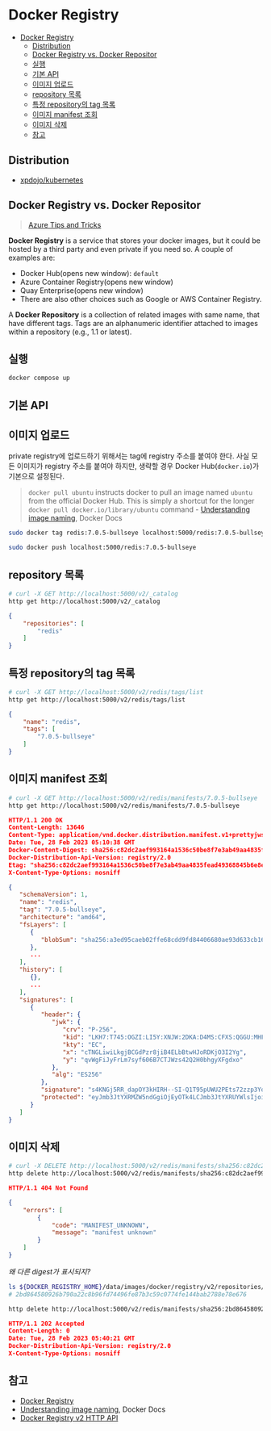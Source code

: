 # Docker Registry

- [Docker Registry](#docker-registry)
  - [Distribution](#distribution)
  - [Docker Registry vs. Docker Repositor](#docker-registry-vs-docker-repositor)
  - [실행](#실행)
  - [기본 API](#기본-api)
  - [이미지 업로드](#이미지-업로드)
  - [repository 목록](#repository-목록)
  - [특정 repository의 tag 목록](#특정-repository의-tag-목록)
  - [이미지 manifest 조회](#이미지-manifest-조회)
  - [이미지 삭제](#이미지-삭제)
  - [참고](#참고)

## Distribution

- [xpdojo/kubernetes](https://github.com/xpdojo/kubernetes/blob/main/registry/docker-distribution.md)

## Docker Registry vs. Docker Repositor

> [Azure Tips and Tricks](https://microsoft.github.io/AzureTipsAndTricks/blog/tip57.html)

**Docker Registry** is a service that stores your docker images,
but it could be hosted by a third party and even private if you need so.
A couple of examples are:

- Docker Hub(opens new window): `default`
- Azure Container Registry(opens new window)
- Quay Enterprise(opens new window)
- There are also other choices such as Google or AWS Container Registry.

A **Docker Repository** is a collection of related images with same name, that have different tags.
Tags are an alphanumeric identifier attached to images within a repository (e.g., 1.1 or latest).

## 실행

```sh
docker compose up
```

## 기본 API

## 이미지 업로드

private registry에 업로드하기 위해서는 tag에 registry 주소를 붙여야 한다.
사실 모든 이미지가 registry 주소를 붙여야 하지만,
생략할 경우 Docker Hub(`docker.io`)가 기본으로 설정된다.

> `docker pull ubuntu` instructs docker to pull an image
> named `ubuntu` from the official Docker Hub.
> This is simply a shortcut for the longer `docker pull docker.io/library/ubuntu` command -
> [Understanding image naming](https://docs.docker.com/registry/introduction/#understanding-image-naming), Docker Docs

```sh
sudo docker tag redis:7.0.5-bullseye localhost:5000/redis:7.0.5-bullseye
```

```sh
sudo docker push localhost:5000/redis:7.0.5-bullseye
```

## repository 목록

```sh
# curl -X GET http://localhost:5000/v2/_catalog
http get http://localhost:5000/v2/_catalog
```

```json
{
    "repositories": [
        "redis"
    ]
}
```

## 특정 repository의 tag 목록

```sh
# curl -X GET http://localhost:5000/v2/redis/tags/list
http get http://localhost:5000/v2/redis/tags/list
```

```json
{
    "name": "redis",
    "tags": [
        "7.0.5-bullseye"
    ]
}
```

## 이미지 manifest 조회

```sh
# curl -X GET http://localhost:5000/v2/redis/manifests/7.0.5-bullseye
http get http://localhost:5000/v2/redis/manifests/7.0.5-bullseye
```

```json
HTTP/1.1 200 OK
Content-Length: 13646
Content-Type: application/vnd.docker.distribution.manifest.v1+prettyjws
Date: Tue, 28 Feb 2023 05:10:38 GMT
Docker-Content-Digest: sha256:c82dc2aef993164a1536c50be8f7e3ab49aa4835fead49368845b6e8e662d660
Docker-Distribution-Api-Version: registry/2.0
Etag: "sha256:c82dc2aef993164a1536c50be8f7e3ab49aa4835fead49368845b6e8e662d660"
X-Content-Type-Options: nosniff

{
   "schemaVersion": 1,
   "name": "redis",
   "tag": "7.0.5-bullseye",
   "architecture": "amd64",
   "fsLayers": [
      {
         "blobSum": "sha256:a3ed95caeb02ffe68cdd9fd84406680ae93d633cb16422d00e8a7c22955b46d4"
      },
      ...
   ],
   "history": [
      {},
      ...
   ],
   "signatures": [
      {
         "header": {
            "jwk": {
               "crv": "P-256",
               "kid": "LKH7:T745:OGZI:LI5Y:XNJW:2DKA:D4MS:CFXS:QGGU:MHFS:ANKD:CYDU",
               "kty": "EC",
               "x": "cTNGLiwiLkgjBCGdPzr8jiB4ELbBtwHJoRDKjO3I2Yg",
               "y": "qvWgFiJyFrLm7syf606B7CTJWzs42Q2H0bhgyXFgdxo"
            },
            "alg": "ES256"
         },
         "signature": "s4KNGj5RR_dapOY3kHIRH--SI-Q1T95pUWU2PEts72zzp3Yo7m6Urf0JBYYz_PcvMUJ0vZlyJAJ8z6I_UpwnKg",
         "protected": "eyJmb3JtYXRMZW5ndGgiOjEyOTk4LCJmb3JtYXRUYWlsIjoiQ24wIiwidGltZSI6IjIwMjMtMDItMjhUMDU6MTA6MzhaIn0"
      }
   ]
}
```

## 이미지 삭제

```sh
# curl -X DELETE http://localhost:5000/v2/redis/manifests/sha256:c82dc2aef993164a1536c50be8f7e3ab49aa4835fead49368845b6e8e662d660
http delete http://localhost:5000/v2/redis/manifests/sha256:c82dc2aef993164a1536c50be8f7e3ab49aa4835fead49368845b6e8e662d660
```

```json
HTTP/1.1 404 Not Found

{
    "errors": [
        {
            "code": "MANIFEST_UNKNOWN",
            "message": "manifest unknown"
        }
    ]
}
```

*왜 다른 digest가 표시되지?*

```sh
ls ${DOCKER_REGISTRY_HOME}/data/images/docker/registry/v2/repositories/redis/_manifests/revisions/sha256
# 2bd864580926b790a22c8b96fd74496fe87b3c59c0774fe144bab2788e78e676
```

```sh
http delete http://localhost:5000/v2/redis/manifests/sha256:2bd864580926b790a22c8b96fd74496fe87b3c59c0774fe144bab2788e78e676
```

```json
HTTP/1.1 202 Accepted
Content-Length: 0
Date: Tue, 28 Feb 2023 05:40:21 GMT
Docker-Distribution-Api-Version: registry/2.0
X-Content-Type-Options: nosniff
```

## 참고

- [Docker Registry](https://docs.docker.com/registry/)
- [Understanding image naming](https://docs.docker.com/registry/introduction/#understanding-image-naming), Docker Docs
- [Docker Registry v2 HTTP API](https://docs.docker.com/registry/spec/api/)
